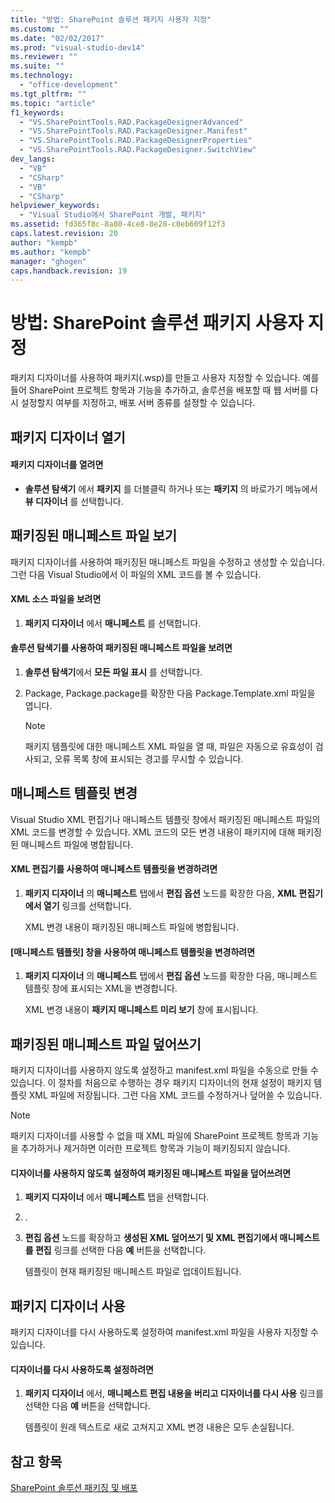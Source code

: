 ```yaml
---
title: "방법: SharePoint 솔루션 패키지 사용자 지정"
ms.custom: ""
ms.date: "02/02/2017"
ms.prod: "visual-studio-dev14"
ms.reviewer: ""
ms.suite: ""
ms.technology: 
  - "office-development"
ms.tgt_pltfrm: ""
ms.topic: "article"
f1_keywords: 
  - "VS.SharePointTools.RAD.PackageDesignerAdvanced"
  - "VS.SharePointTools.RAD.PackageDesigner.Manifest"
  - "VS.SharePointTools.RAD.PackageDesignerProperties"
  - "VS.SharePointTools.RAD.PackageDesigner.SwitchView"
dev_langs: 
  - "VB"
  - "CSharp"
  - "VB"
  - "CSharp"
helpviewer_keywords: 
  - "Visual Studio에서 SharePoint 개발, 패키지"
ms.assetid: fd365f8c-8a80-4ce8-8e28-c0eb609f12f3
caps.latest.revision: 20
author: "kempb"
ms.author: "kempb"
manager: "ghogen"
caps.handback.revision: 19
---
```

# 방법: SharePoint 솔루션 패키지 사용자 지정
  패키지 디자이너를 사용하여 패키지\(.wsp\)를 만들고 사용자 지정할 수 있습니다.  예를 들어 SharePoint 프로젝트 항목과 기능을 추가하고, 솔루션을 배포할 때 웹 서버를 다시 설정할지 여부를 지정하고, 배포 서버 종류를 설정할 수 있습니다.  
  
## 패키지 디자이너 열기  
  
#### 패키지 디자이너를 열려면  
  
-   **솔루션 탐색기** 에서 **패키지** 를 더블클릭 하거나 또는 **패키지** 의 바로가기 메뉴에서 **뷰 디자이너** 를 선택합니다.  
  
## 패키징된 매니페스트 파일 보기  
 패키지 디자이너를 사용하여 패키징된 매니페스트 파일을 수정하고 생성할 수 있습니다.  그런 다음 Visual Studio에서 이 파일의 XML 코드를 볼 수 있습니다.  
  
#### XML 소스 파일을 보려면  
  
1.  **패키지 디자이너** 에서 **매니페스트** 를 선택합니다.  
  
#### 솔루션 탐색기를 사용하여 패키징된 매니페스트 파일을 보려면  
  
1.  **솔루션 탐색기**에서 **모든 파일 표시** 를 선택합니다.  
  
2.  Package, Package.package를 확장한 다음 Package.Template.xml 파일을 엽니다.  
  
    > [!NOTE]  
    >  패키지 템플릿에 대한 매니페스트 XML 파일을 열 때, 파일은 자동으로 유효성이 검사되고, 오류 목록 창에 표시되는 경고를 무시할 수 있습니다.  
  
## 매니페스트 템플릿 변경  
 Visual Studio XML 편집기나 매니페스트 템플릿 창에서 패키징된 매니페스트 파일의 XML 코드를 변경할 수 있습니다.  XML 코드의 모든 변경 내용이 패키지에 대해 패키징된 매니페스트 파일에 병합됩니다.  
  
#### XML 편집기를 사용하여 매니페스트 템플릿을 변경하려면  
  
1.  **패키지 디자이너** 의 **매니페스트** 탭에서 **편집 옵션** 노드를 확장한 다음, **XML 편집기에서 열기** 링크를 선택합니다.  
  
     XML 변경 내용이 패키징된 매니페스트 파일에 병합됩니다.  
  
#### \[매니페스트 템플릿\] 창을 사용하여 매니페스트 템플릿을 변경하려면  
  
1.  **패키지 디자이너** 의 **매니페스트** 탭에서 **편집 옵션** 노드를 확장한 다음, 매니페스트 템플릿 창에 표시되는 XML을 변경합니다.  
  
     XML 변경 내용이 **패키지 매니페스트 미리 보기** 창에 표시됩니다.  
  
## 패키징된 매니페스트 파일 덮어쓰기  
 패키지 디자이너를 사용하지 않도록 설정하고 manifest.xml 파일을 수동으로 만들 수 있습니다.  이 절차를 처음으로 수행하는 경우 패키지 디자이너의 현재 설정이 패키지 템플릿 XML 파일에 저장됩니다.  그런 다음 XML 코드를 수정하거나 덮어쓸 수 있습니다.  
  
> [!NOTE]  
>  패키지 디자이너를 사용할 수 없을 때 XML 파일에 SharePoint 프로젝트 항목과 기능을 추가하거나 제거하면 이러한 프로젝트 항목과 기능이 패키징되지 않습니다.  
  
#### 디자이너를 사용하지 않도록 설정하여 패키징된 매니페스트 파일을 덮어쓰려면  
  
1.  **패키지 디자이너** 에서 **매니페스트** 탭을 선택합니다.  
  
2.  .  
  
3.  **편집 옵션** 노드를 확장하고 **생성된 XML 덮어쓰기 및 XML 편집기에서 매니페스트를 편집** 링크를 선택한 다음 **예** 버튼을 선택합니다.  
  
     템플릿이 현재 패키징된 매니페스트 파일로 업데이트됩니다.  
  
## 패키지 디자이너 사용  
 패키지 디자이너를 다시 사용하도록 설정하여 manifest.xml 파일을 사용자 지정할 수 있습니다.  
  
#### 디자이너를 다시 사용하도록 설정하려면  
  
1.  **패키지 디자이너** 에서, **매니페스트 편집 내용을 버리고 디자이너를 다시 사용** 링크를 선택한 다음 **예** 버튼을 선택합니다.  
  
     템플릿이 원래 텍스트로 새로 고쳐지고 XML 변경 내용은 모두 손실됩니다.  
  
## 참고 항목  
 [SharePoint 솔루션 패키징 및 배포](../sharepoint/packaging-and-deploying-sharepoint-solutions.md)  
  
  